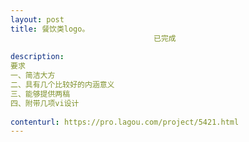```yaml
---                
layout: post       
title: 餐饮类logo。
                                已完成
           
description: 
要求
一、简洁大方
二、具有几个比较好的内涵意义
三、能够提供两稿
四、附带几项vi设计
     
contenturl: https://pro.lagou.com/project/5421.html      
---                 
```

